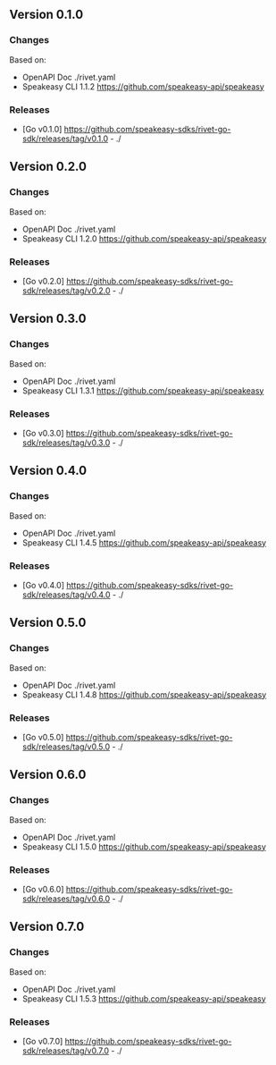 

## Version 0.1.0
### Changes
Based on:
- OpenAPI Doc  ./rivet.yaml
- Speakeasy CLI 1.1.2 https://github.com/speakeasy-api/speakeasy
### Releases
- [Go v0.1.0] https://github.com/speakeasy-sdks/rivet-go-sdk/releases/tag/v0.1.0 - ./

## Version 0.2.0
### Changes
Based on:
- OpenAPI Doc  ./rivet.yaml
- Speakeasy CLI 1.2.0 https://github.com/speakeasy-api/speakeasy
### Releases
- [Go v0.2.0] https://github.com/speakeasy-sdks/rivet-go-sdk/releases/tag/v0.2.0 - ./

## Version 0.3.0
### Changes
Based on:
- OpenAPI Doc  ./rivet.yaml
- Speakeasy CLI 1.3.1 https://github.com/speakeasy-api/speakeasy
### Releases
- [Go v0.3.0] https://github.com/speakeasy-sdks/rivet-go-sdk/releases/tag/v0.3.0 - ./

## Version 0.4.0
### Changes
Based on:
- OpenAPI Doc  ./rivet.yaml
- Speakeasy CLI 1.4.5 https://github.com/speakeasy-api/speakeasy
### Releases
- [Go v0.4.0] https://github.com/speakeasy-sdks/rivet-go-sdk/releases/tag/v0.4.0 - ./

## Version 0.5.0
### Changes
Based on:
- OpenAPI Doc  ./rivet.yaml
- Speakeasy CLI 1.4.8 https://github.com/speakeasy-api/speakeasy
### Releases
- [Go v0.5.0] https://github.com/speakeasy-sdks/rivet-go-sdk/releases/tag/v0.5.0 - ./

## Version 0.6.0
### Changes
Based on:
- OpenAPI Doc  ./rivet.yaml
- Speakeasy CLI 1.5.0 https://github.com/speakeasy-api/speakeasy
### Releases
- [Go v0.6.0] https://github.com/speakeasy-sdks/rivet-go-sdk/releases/tag/v0.6.0 - ./

## Version 0.7.0
### Changes
Based on:
- OpenAPI Doc  ./rivet.yaml
- Speakeasy CLI 1.5.3 https://github.com/speakeasy-api/speakeasy
### Releases
- [Go v0.7.0] https://github.com/speakeasy-sdks/rivet-go-sdk/releases/tag/v0.7.0 - ./